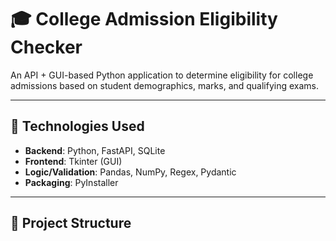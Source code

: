 # 🎓 College Admission Eligibility Checker

An API + GUI-based Python application to determine eligibility for college admissions based on student demographics, marks, and qualifying exams.

---

## 🔧 Technologies Used

- **Backend**: Python, FastAPI, SQLite
- **Frontend**: Tkinter (GUI)
- **Logic/Validation**: Pandas, NumPy, Regex, Pydantic
- **Packaging**: PyInstaller

---

## 📂 Project Structure

